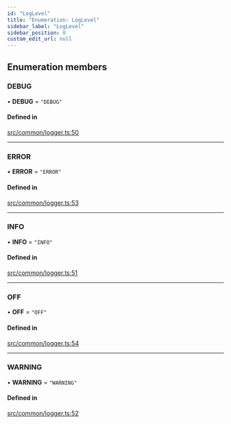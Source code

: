 ```yaml
---
id: "LogLevel"
title: "Enumeration: LogLevel"
sidebar_label: "LogLevel"
sidebar_position: 0
custom_edit_url: null
---
```


## Enumeration members

### DEBUG

• **DEBUG** = `"DEBUG"`

#### Defined in

[src/common/logger.ts:50](https://github.com/raydium-io/raydium-sdk/blob/3d95730/src/common/logger.ts#L50)

___

### ERROR

• **ERROR** = `"ERROR"`

#### Defined in

[src/common/logger.ts:53](https://github.com/raydium-io/raydium-sdk/blob/3d95730/src/common/logger.ts#L53)

___

### INFO

• **INFO** = `"INFO"`

#### Defined in

[src/common/logger.ts:51](https://github.com/raydium-io/raydium-sdk/blob/3d95730/src/common/logger.ts#L51)

___

### OFF

• **OFF** = `"OFF"`

#### Defined in

[src/common/logger.ts:54](https://github.com/raydium-io/raydium-sdk/blob/3d95730/src/common/logger.ts#L54)

___

### WARNING

• **WARNING** = `"WARNING"`

#### Defined in

[src/common/logger.ts:52](https://github.com/raydium-io/raydium-sdk/blob/3d95730/src/common/logger.ts#L52)
